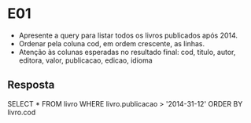 # E01
- Apresente a query para listar todos os livros publicados após 2014. 
- Ordenar pela coluna cod, em ordem crescente, as linhas.  
- Atenção às colunas esperadas no resultado final: cod, titulo, autor, editora, valor, publicacao, edicao, idioma

## Resposta

SELECT *
FROM livro
WHERE livro.publicacao > '2014-31-12'
ORDER BY livro.cod 